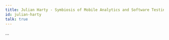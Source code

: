 ```yaml
---
title: Julian Harty - Symbiosis of Mobile Analytics and Software Testing
id: julian-harty
talk: true
---
```

...
